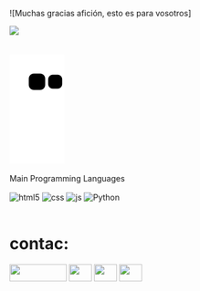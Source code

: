 ![Muchas gracias afición, esto es para vosotros]  

<img src="https://i.pinimg.com/280x280_RS/5a/f4/7b/5af47b95efe259de6340e2e8d75c7b08.jpg" width="200"><br><br>
 
![snake gif](https://github.com/Formandodev/Formandodev/blob/output/github-contribution-grid-snake.svg)

Main Programming Languages

<div style="display: inline_block">
  <img align="center" alt="html5" src="https://img.shields.io/badge/HTML5-E34F26?style=for-the-badge&logo=html5&logoColor=white" />
  <img align="center" alt="css" src="https://img.shields.io/badge/CSS3-1572B6?style=for-the-badge&logo=css3&logoColor=white" />
  <img align="center" alt="js" src="https://img.shields.io/badge/JavaScript-F7DF1E?style=for-the-badge&logo=javascript&logoColor=black" />
  <img align="center" alt="Python" src="https://camo.githubusercontent.com/a71f1a20d58a3506dd5f32dcb31461bd5102a0bd33dbf49db9195c589eaca8d7/68747470733a2f2f696d672e736869656c64732e696f2f62616467652f707974686f6e2532302d2532333134333534432e7376673f267374796c653d666f722d7468652d6261646765266c6f676f3d707974686f6e266c6f676f436f6c6f723d7768697465" /> 
</div><br> 

 <h1 align="left">contac:</h1>
<p align="left">
<a href="https://discord.gg/vZqZuvm2" target="blank"><img align="center" src="https://camo.githubusercontent.com/d01429f8fe0330ac6e0123f60fb037db4433d7b931ae8b9e5072b3813d01ba44/68747470733a2f2f646362616467652e76657263656c2e6170702f6170692f736869656c642f3835323937373936373737363339393430303f626f743d74727565" alt="" height="30" width="100"/></a>
<a href="https://mail.google.com/mail/u/0/?tab=rm&ogbl#inbox" target="blank"><img align="center" src="https://cdn.jsdelivr.net/npm/simple-icons@3.0.1/icons/linkedin.svg" alt="" height="30" width="40" /></a>
<a href="seu link" target="blank"><img align="center" src="https://cdn.jsdelivr.net/npm/simple-icons@3.0.1/icons/instagram.svg" alt="" height="30" width="40" /></a>
<a href="seu link" target="blank"><img align="center" src="https://cdn.jsdelivr.net/npm/simple-icons@3.0.1/icons/youtube.svg" alt="" height="30" width="40" /></a>
</p>
